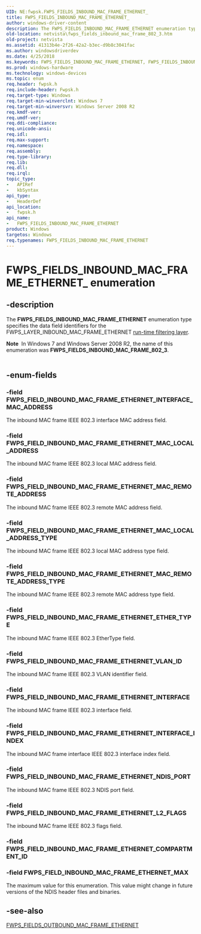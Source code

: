 ```yaml
---
UID: NE:fwpsk.FWPS_FIELDS_INBOUND_MAC_FRAME_ETHERNET_
title: FWPS_FIELDS_INBOUND_MAC_FRAME_ETHERNET_
author: windows-driver-content
description: The FWPS_FIELDS_INBOUND_MAC_FRAME_ETHERNET enumeration type specifies the data field identifiers for the FWPS_LAYER_INBOUND_MAC_FRAME_ETHERNET run-time filtering layer.
old-location: netvista\fwps_fields_inbound_mac_frame_802_3.htm
old-project: netvista
ms.assetid: 41313b4e-2f26-42a2-b3ec-d9b8c3041fac
ms.author: windowsdriverdev
ms.date: 4/25/2018
ms.keywords: FWPS_FIELDS_INBOUND_MAC_FRAME_ETHERNET, FWPS_FIELDS_INBOUND_MAC_FRAME_ETHERNET enumeration [Network Drivers Starting with Windows Vista], FWPS_FIELDS_INBOUND_MAC_FRAME_ETHERNET_, FWPS_FIELD_INBOUND_MAC_FRAME_ETHERNET_ETHER_TYPE, FWPS_FIELD_INBOUND_MAC_FRAME_ETHERNET_INTERFACE, FWPS_FIELD_INBOUND_MAC_FRAME_ETHERNET_INTERFACE_INDEX, FWPS_FIELD_INBOUND_MAC_FRAME_ETHERNET_INTERFACE_MAC_ADDRESS, FWPS_FIELD_INBOUND_MAC_FRAME_ETHERNET_L2_FLAGS, FWPS_FIELD_INBOUND_MAC_FRAME_ETHERNET_MAC_LOCAL_ADDRESS, FWPS_FIELD_INBOUND_MAC_FRAME_ETHERNET_MAC_LOCAL_ADDRESS_TYPE, FWPS_FIELD_INBOUND_MAC_FRAME_ETHERNET_MAC_REMOTE_ADDRESS, FWPS_FIELD_INBOUND_MAC_FRAME_ETHERNET_MAC_REMOTE_ADDRESS_TYPE, FWPS_FIELD_INBOUND_MAC_FRAME_ETHERNET_MAX, FWPS_FIELD_INBOUND_MAC_FRAME_ETHERNET_NDIS_PORT, FWPS_FIELD_INBOUND_MAC_FRAME_ETHERNET_VLAN_ID, fwpsk/FWPS_FIELDS_INBOUND_MAC_FRAME_ETHERNET, fwpsk/FWPS_FIELD_INBOUND_MAC_FRAME_ETHERNET_ETHER_TYPE, fwpsk/FWPS_FIELD_INBOUND_MAC_FRAME_ETHERNET_INTERFACE, fwpsk/FWPS_FIELD_INBOUND_MAC_FRAME_ETHERNET_INTERFACE_INDEX, fwpsk/FWPS_FIELD_INBOUND_MAC_FRAME_ETHERNET_INTERFACE_MAC_ADDRESS, fwpsk/FWPS_FIELD_INBOUND_MAC_FRAME_ETHERNET_L2_FLAGS, fwpsk/FWPS_FIELD_INBOUND_MAC_FRAME_ETHERNET_MAC_LOCAL_ADDRESS, fwpsk/FWPS_FIELD_INBOUND_MAC_FRAME_ETHERNET_MAC_LOCAL_ADDRESS_TYPE, fwpsk/FWPS_FIELD_INBOUND_MAC_FRAME_ETHERNET_MAC_REMOTE_ADDRESS, fwpsk/FWPS_FIELD_INBOUND_MAC_FRAME_ETHERNET_MAC_REMOTE_ADDRESS_TYPE, fwpsk/FWPS_FIELD_INBOUND_MAC_FRAME_ETHERNET_MAX, fwpsk/FWPS_FIELD_INBOUND_MAC_FRAME_ETHERNET_NDIS_PORT, fwpsk/FWPS_FIELD_INBOUND_MAC_FRAME_ETHERNET_VLAN_ID, netvista.fwps_fields_inbound_mac_frame_802_3, wfp_ref_5_const_3_data_fields_ecae0da2-76f4-4c49-a918-44527287417b.xml
ms.prod: windows-hardware
ms.technology: windows-devices
ms.topic: enum
req.header: fwpsk.h
req.include-header: Fwpsk.h
req.target-type: Windows
req.target-min-winverclnt: Windows 7
req.target-min-winversvr: Windows Server 2008 R2
req.kmdf-ver: 
req.umdf-ver: 
req.ddi-compliance: 
req.unicode-ansi: 
req.idl: 
req.max-support: 
req.namespace: 
req.assembly: 
req.type-library: 
req.lib: 
req.dll: 
req.irql: 
topic_type:
-	APIRef
-	kbSyntax
api_type:
-	HeaderDef
api_location:
-	fwpsk.h
api_name:
-	FWPS_FIELDS_INBOUND_MAC_FRAME_ETHERNET
product: Windows
targetos: Windows
req.typenames: FWPS_FIELDS_INBOUND_MAC_FRAME_ETHERNET
---
```


# FWPS_FIELDS_INBOUND_MAC_FRAME_ETHERNET_ enumeration


## -description


The <b>FWPS_FIELDS_INBOUND_MAC_FRAME_ETHERNET</b> enumeration type specifies the data field identifiers for the
  FWPS_LAYER_INBOUND_MAC_FRAME_ETHERNET 
  <a href="https://msdn.microsoft.com/en-us/library/windows/desktop/aa366492">run-time filtering layer</a>.
  <div class="alert"><b>Note</b>  In Windows 7 and Windows Server 2008 R2, the name of this enumeration was <b>FWPS_FIELDS_INBOUND_MAC_FRAME_802_3</b>.</div>
<div> </div>



## -enum-fields




### -field FWPS_FIELD_INBOUND_MAC_FRAME_ETHERNET_INTERFACE_MAC_ADDRESS

The inbound MAC frame IEEE 802.3 interface  MAC address field.


### -field FWPS_FIELD_INBOUND_MAC_FRAME_ETHERNET_MAC_LOCAL_ADDRESS

The inbound MAC frame IEEE 802.3 local MAC address field.


### -field FWPS_FIELD_INBOUND_MAC_FRAME_ETHERNET_MAC_REMOTE_ADDRESS

The inbound MAC frame IEEE 802.3 remote MAC address field.


### -field FWPS_FIELD_INBOUND_MAC_FRAME_ETHERNET_MAC_LOCAL_ADDRESS_TYPE

The inbound MAC frame IEEE 802.3 local MAC address type field.


### -field FWPS_FIELD_INBOUND_MAC_FRAME_ETHERNET_MAC_REMOTE_ADDRESS_TYPE

The inbound MAC frame IEEE 802.3 remote MAC address type field.


### -field FWPS_FIELD_INBOUND_MAC_FRAME_ETHERNET_ETHER_TYPE

The inbound MAC frame  IEEE 802.3 EtherType field.


### -field FWPS_FIELD_INBOUND_MAC_FRAME_ETHERNET_VLAN_ID

The inbound MAC frame IEEE 802.3 VLAN identifier field.


### -field FWPS_FIELD_INBOUND_MAC_FRAME_ETHERNET_INTERFACE

The inbound MAC frame  IEEE 802.3 interface field.


### -field FWPS_FIELD_INBOUND_MAC_FRAME_ETHERNET_INTERFACE_INDEX

The inbound MAC frame interface IEEE 802.3 interface index field.


### -field FWPS_FIELD_INBOUND_MAC_FRAME_ETHERNET_NDIS_PORT

The inbound MAC frame IEEE 802.3 NDIS port field.


### -field FWPS_FIELD_INBOUND_MAC_FRAME_ETHERNET_L2_FLAGS

The inbound MAC frame IEEE 802.3 flags field.


### -field FWPS_FIELD_INBOUND_MAC_FRAME_ETHERNET_COMPARTMENT_ID


### -field FWPS_FIELD_INBOUND_MAC_FRAME_ETHERNET_MAX

The maximum value for this enumeration. This value might change in future versions of the NDIS
     header files and binaries.


## -see-also




<a href="https://msdn.microsoft.com/library/windows/hardware/ff551334">FWPS_FIELDS_OUTBOUND_MAC_FRAME_ETHERNET</a>
 

 

